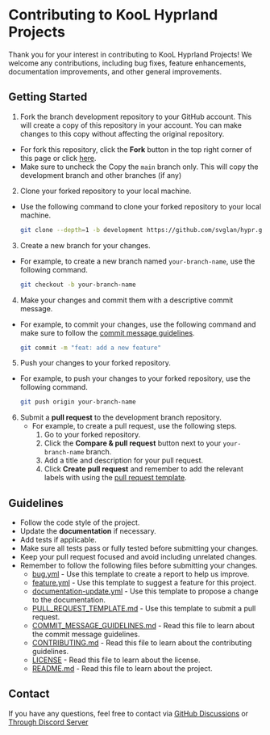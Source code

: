 # Contributing to KooL Hyprland Projects

Thank you for your interest in contributing to KooL Hyprland Projects! We welcome any contributions, including bug fixes, feature enhancements, documentation improvements, and other general improvements.

## Getting Started

1. Fork the branch development repository to your GitHub account. This will create a copy of this repository in your account. You can make changes to this copy without affecting the original repository.
  - For fork this repository, click the **Fork** button in the top right corner of this page or click [here](https://github.com/svglan/hypr/fork).
  - Make sure to uncheck the Copy the `main` branch only. This will copy the development branch and other branches (if any)
 
2. Clone your forked repository to your local machine.

  - Use the following command to clone your forked repository to your local machine.

     ```bash
     git clone --depth=1 -b development https://github.com/svglan/hypr.git
     ```

3. Create a new branch for your changes.

  - For example, to create a new branch named `your-branch-name`, use the following command.

     ```bash
     git checkout -b your-branch-name
     ```

4. Make your changes and commit them with a descriptive commit message.

  - For example, to commit your changes, use the following command and make sure to follow the [commit message guidelines](https://github.com/svglan/hypr/blob/main/COMMIT_MESSAGE_GUIDELINES.md).

     ```bash
     git commit -m "feat: add a new feature"
     ```

5. Push your changes to your forked repository.

  - For example, to push your changes to your forked repository, use the following command.

     ```bash
     git push origin your-branch-name
     ```

6. Submit a **pull request** to the development branch repository.
   - For example, to create a pull request, use the following steps.
     1. Go to your forked repository.
     2. Click the **Compare & pull request** button next to your `your-branch-name` branch.
     3. Add a title and description for your pull request.
     4. Click **Create pull request** and remember to add the relevant labels with using the [pull request template](https://github.com/svglan/hypr/blob/main/.github/PULL_REQUEST_TEMPLATE.md).

## Guidelines

- Follow the code style of the project.
- Update the **documentation** if necessary.
- Add tests if applicable.
- Make sure all tests pass or fully tested before submitting your changes.
- Keep your pull request focused and avoid including unrelated changes.
- Remember to follow the following files before submitting your changes.
  - [bug.yml](https://github.com/svglan/hypr/blob/main/.github/ISSUE_TEMPLATE/bug.yml) - Use this template to create a report to help us improve.
  - [feature.yml](https://github.com/svglan/hypr/blob/main/.github/ISSUE_TEMPLATE/feature.yml) - Use this template to suggest a feature for this project.
  - [documentation-update.yml](https://github.com/svglan/hypr/blob/main/.github/ISSUE_TEMPLATE/documentation-update.yml) - Use this template to propose a change to the documentation.
  - [PULL_REQUEST_TEMPLATE.md](https://github.com/svglan/hypr/blob/main/.github/PULL_REQUEST_TEMPLATE.md) - Use this template to submit a pull request.
  - [COMMIT_MESSAGE_GUIDELINES.md](https://github.com/svglan/hypr/blob/main/COMMIT_MESSAGE_GUIDELINES.md) - Read this file to learn about the commit message guidelines.
  - [CONTRIBUTING.md](https://github.com/svglan/hypr/blob/main/CONTRIBUTING.md) - Read this file to learn about the contributing guidelines.
  - [LICENSE](https://github.com/svglan/hypr/blob/main/LICENSE.md) - Read this file to learn about the license.
  - [README.md](https://github.com/svglan/hypr/blob/main/README.md) - Read this file to learn about the project.

## Contact

If you have any questions, feel free to contact via [GitHub Discussions](https://github.com/svglan/hypr/discussions) or [Through Discord Server](https://discord.gg/kool-tech-world)
